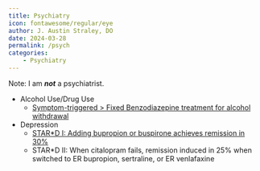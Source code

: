 ```yaml
---
title: Psychiatry
icon: fontawesome/regular/eye
author: J. Austin Straley, DO
date: 2024-03-28
permalink: /psych
categories:
    - Psychiatry
---
```


Note: I am ***not*** a psychiatrist.

- Alcohol Use/Drug Use
    - [Symptom-triggered > Fixed Benzodiazepine treatment for alcohol withdrawal][1]
- Depression
    - [STAR*D I: Adding bupropion or buspirone achieves remission in 30%][2]
    - STAR*D II: When citalopram fails, remission induced in 25% when switched to ER bupropion, sertraline, or ER venlafaxine

[1]: https://pubmed.ncbi.nlm.nih.gov/12020181/{:target="_blank"}
[2]: https://pubmed.ncbi.nlm.nih.gov/17074942/{:target="_blank"}
